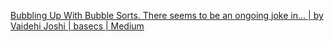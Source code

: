 
[Bubbling Up With Bubble Sorts. There seems to be an ongoing joke in… | by Vaidehi Joshi | basecs | Medium](https://medium.com/basecs/bubbling-up-with-bubble-sorts-3df5ac88e592)
